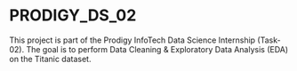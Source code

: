 # PRODIGY_DS_02
This project is part of the Prodigy InfoTech Data Science Internship (Task-02).   The goal is to perform Data Cleaning &amp; Exploratory Data Analysis (EDA) on the Titanic dataset.

